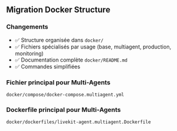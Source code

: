 ## Migration Docker Structure

### Changements
- ✅ Structure organisée dans `docker/`
- ✅ Fichiers spécialisés par usage (base, multiagent, production, monitoring)
- ✅ Documentation complète `docker/README.md`
- ✅ Commandes simplifiées

### Fichier principal pour Multi-Agents
`docker/compose/docker-compose.multiagent.yml`

### Dockerfile principal pour Multi-Agents
`docker/dockerfiles/livekit-agent.multiagent.Dockerfile`

